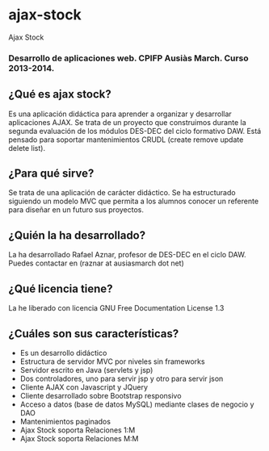 ajax-stock
==========

Ajax Stock

### Desarrollo de aplicaciones web. CPIFP Ausiàs March. Curso 2013-2014.

## ¿Qué es ajax stock?
Es una aplicación didáctica para aprender a organizar y desarrollar aplicaciones AJAX. Se trata de un proyecto que construimos durante la segunda evaluación de los módulos DES-DEC del ciclo formativo DAW. Está pensado para soportar mantenimientos CRUDL (create remove update delete list).

## ¿Para qué sirve?
Se trata de una aplicación de carácter didáctico. Se ha estructurado siguiendo un modelo MVC que permita a los alumnos conocer un referente para diseñar en un futuro sus proyectos.

## ¿Quién la ha desarrollado?
La ha desarrollado Rafael Aznar, profesor de DES-DEC en el ciclo DAW. Puedes contactar en (raznar at ausiasmarch dot net)

## ¿Qué licencia tiene?
La he liberado con licencia GNU Free Documentation License 1.3

## ¿Cuáles son sus características?
* Es un desarrollo didáctico
* Estructura de servidor MVC por niveles sin frameworks
* Servidor escrito en Java (servlets y jsp)
* Dos controladores, uno para servir jsp y otro para servir json
* Cliente AJAX con Javascript y JQuery
* Cliente desarrollado sobre Bootstrap responsivo
* Acceso a datos (base de datos MySQL) mediante clases de negocio y DAO
* Mantenimientos paginados
* Ajax Stock soporta Relaciones 1:M
* Ajax Stock soporta Relaciones M:M
